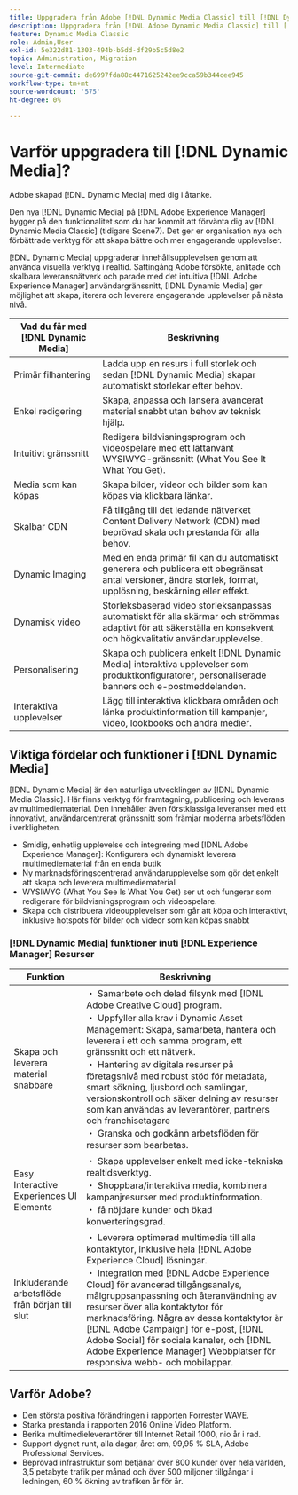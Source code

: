 ```yaml
---
title: Uppgradera från Adobe [!DNL Dynamic Media Classic] till [!DNL Dynamic Media] på [!DNL Experience Manager] Resurser
description: Uppgradera från [!DNL Adobe Dynamic Media Classic] till [!DNL Dynamic Media] på [!DNL Adobe Experience Manager]. Läs om de viktigaste fördelarna och funktionerna i [!DNL Dynamic Media]. Granska jämförelsen av funktioner, frågor och svar om uppgradering och beredskapskontrolllistan.
feature: Dynamic Media Classic
role: Admin,User
exl-id: 5e322d81-1303-494b-b5dd-df29b5c5d8e2
topic: Administration, Migration
level: Intermediate
source-git-commit: de6997fda88c4471625242ee9cca59b344cee945
workflow-type: tm+mt
source-wordcount: '575'
ht-degree: 0%

---
```


# Varför uppgradera till [!DNL Dynamic Media]?

Adobe skapad [!DNL Dynamic Media] med dig i åtanke.

Den nya [!DNL Dynamic Media] på [!DNL Adobe Experience Manager] bygger på den funktionalitet som du har kommit att förvänta dig av [!DNL Dynamic Media Classic] (tidigare Scene7). Det ger er organisation nya och förbättrade verktyg för att skapa bättre och mer engagerande upplevelser.

[!DNL Dynamic Media] uppgraderar innehållsupplevelsen genom att använda visuella verktyg i realtid. Sattingång Adobe försökte, anlitade och skalbara leveransnätverk och parade med det intuitiva [!DNL Adobe Experience Manager] användargränssnitt, [!DNL Dynamic Media] ger möjlighet att skapa, iterera och leverera engagerande upplevelser på nästa nivå.

| Vad du får med [!DNL Dynamic Media] | Beskrivning |
| --- | --- |
| Primär filhantering | Ladda upp en resurs i full storlek och sedan [!DNL Dynamic Media] skapar automatiskt storlekar efter behov. |
| Enkel redigering | Skapa, anpassa och lansera avancerat material snabbt utan behov av teknisk hjälp. |
| Intuitivt gränssnitt | Redigera bildvisningsprogram och videospelare med ett lättanvänt WYSIWYG-gränssnitt (What You See It What You Get). |
| Media som kan köpas | Skapa bilder, videor och bilder som kan köpas via klickbara länkar. |
| Skalbar CDN | Få tillgång till det ledande nätverket Content Delivery Network (CDN) med beprövad skala och prestanda för alla behov. |
| Dynamic Imaging | Med en enda primär fil kan du automatiskt generera och publicera ett obegränsat antal versioner, ändra storlek, format, upplösning, beskärning eller effekt. |
| Dynamisk video | Storleksbaserad video storleksanpassas automatiskt för alla skärmar och strömmas adaptivt för att säkerställa en konsekvent och högkvalitativ användarupplevelse. |
| Personalisering | Skapa och publicera enkelt [!DNL Dynamic Media] interaktiva upplevelser som produktkonfiguratorer, personaliserade banners och e-postmeddelanden. |
| Interaktiva upplevelser | Lägg till interaktiva klickbara områden och länka produktinformation till kampanjer, video, lookbooks och andra medier. |

## Viktiga fördelar och funktioner i [!DNL Dynamic Media]

[!DNL Dynamic Media] är den naturliga utvecklingen av [!DNL Dynamic Media Classic]. Här finns verktyg för framtagning, publicering och leverans av multimediematerial. Den innehåller även förstklassiga leveranser med ett innovativt, användarcentrerat gränssnitt som främjar moderna arbetsflöden i verkligheten.

* Smidig, enhetlig upplevelse och integrering med [!DNL Adobe Experience Manager]: Konfigurera och dynamiskt leverera multimediematerial från en enda butik
* Ny marknadsföringscentrerad användarupplevelse som gör det enkelt att skapa och leverera multimediematerial
* WYSIWYG (What You See Is What You Get) ser ut och fungerar som redigerare för bildvisningsprogram och videospelare.
* Skapa och distribuera videoupplevelser som går att köpa och interaktivt, inklusive hotspots för bilder och videor som kan köpas snabbt

### [!DNL Dynamic Media] funktioner inuti [!DNL Experience Manager] Resurser

| Funktion | Beskrivning |
| --- | --- |
| Skapa och leverera material snabbare | ・ Samarbete och delad filsynk med [!DNL Adobe Creative Cloud] program.<br>・ Uppfyller alla krav i Dynamic Asset Management: Skapa, samarbeta, hantera och leverera i ett och samma program, ett gränssnitt och ett nätverk.<br>・ Hantering av digitala resurser på företagsnivå med robust stöd för metadata, smart sökning, ljusbord och samlingar, versionskontroll och säker delning av resurser som kan användas av leverantörer, partners och franchisetagare<br>・ Granska och godkänn arbetsflöden för resurser som bearbetas. |
| Easy Interactive Experiences UI Elements | ・ Skapa upplevelser enkelt med icke-tekniska realtidsverktyg.<br>・ Shoppbara/interaktiva media, kombinera kampanjresurser med produktinformation.<br>・ få nöjdare kunder och ökad konverteringsgrad. |
| Inkluderande arbetsflöde från början till slut | ・ Leverera optimerad multimedia till alla kontaktytor, inklusive hela [!DNL Adobe Experience Cloud] lösningar.<br>・ Integration med [!DNL Adobe Experience Cloud] för avancerad tillgångsanalys, målgruppsanpassning och återanvändning av resurser över alla kontaktytor för marknadsföring. Några av dessa kontaktytor är [!DNL Adobe Campaign] för e-post, [!DNL Adobe Social] för sociala kanaler, och [!DNL Adobe Experience Manager] Webbplatser för responsiva webb- och mobilappar. |

## Varför Adobe?

* Den största positiva förändringen i rapporten Forrester WAVE.
* Starka prestanda i rapporten 2016 Online Video Platform.
* Berika multimedieleverantörer till Internet Retail 1000, nio år i rad.
* Support dygnet runt, alla dagar, året om, 99,95 % SLA, Adobe Professional Services.
* Beprövad infrastruktur som betjänar över 800 kunder över hela världen, 3,5 petabyte trafik per månad och över 500 miljoner tillgångar i ledningen, 60 % ökning av trafiken år för år.
